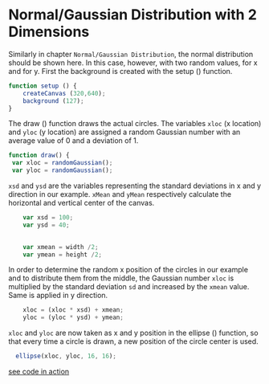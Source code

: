 # Normal/Gaussian Distribution with 2 Dimensions

 Similarly in chapter `Normal/Gaussian Distribution`, the normal distribution should be shown here. In this case, however, with two random values, for x and for y.
First the background is created with the setup () function.

```javascript
function setup () {
    createCanvas (320,640);
    background (127);     
}       
```

The draw () function draws the actual circles. The variables `xloc` (x location) and `yloc` (y location) are assigned a random Gaussian number with an average value of 0 and a deviation of 1.

```javascript
function draw() {
 var xloc = randomGaussian();
 var yloc = randomGaussian();
```

`xsd` and `ysd` are the variables representing the standard deviations in x and y direction in our example.
`xMean` and `yMean` respectively calculate the horizontal and vertical center of the canvas.
```javascript
    var xsd = 100;
    var ysd = 40;
    

    var xmean = width /2;
    var ymean = height /2;
``` 
In order to determine the random x position of the circles in our example and to distribute them from the middle, the Gaussian number `xloc` is multiplied by the standard deviation `sd` and increased by the `xmean` value. 
Same is applied in y direction.

```javascript
    xloc = (xloc * xsd) + xmean;
    yloc = (yloc * ysd) + ymean;
```

`xloc` and `yloc` are now taken as x and y position in the 
ellipse () function, so that every time a circle is drawn, a new position of the circle center is used.

```javascript
  ellipse(xloc, yloc, 16, 16);
```
[see code in action](index.html)